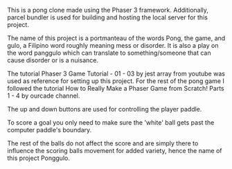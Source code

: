 This is a pong clone made using the Phaser 3 framework. Additionally, parcel bundler is used for building and hosting the local server for this project.

The name of this project is a portmanteau of the words Pong, the game, and gulo, a Filipino word roughly meaning mess or disorder. It is also a play on the word panggulo which can translate to something/someone that can cause disorder or is a nuisance.

The tutorial Phaser 3 Game Tutorial - 01 - 03 by jest array from youtube was used as reference for setting up this project.
For the rest of the pong game I followed the tutorial How to Really Make a Phaser Game from Scratch! Parts 1 - 4 by ourcade channel.

The up and down buttons are used for controlling the player paddle.

To score a goal you only need to make sure the 'white' ball gets past the computer paddle's boundary. 

The rest of the balls do not affect the score and are simply there to influence the scoring balls movement for added variety, hence the name of this project Ponggulo. 

